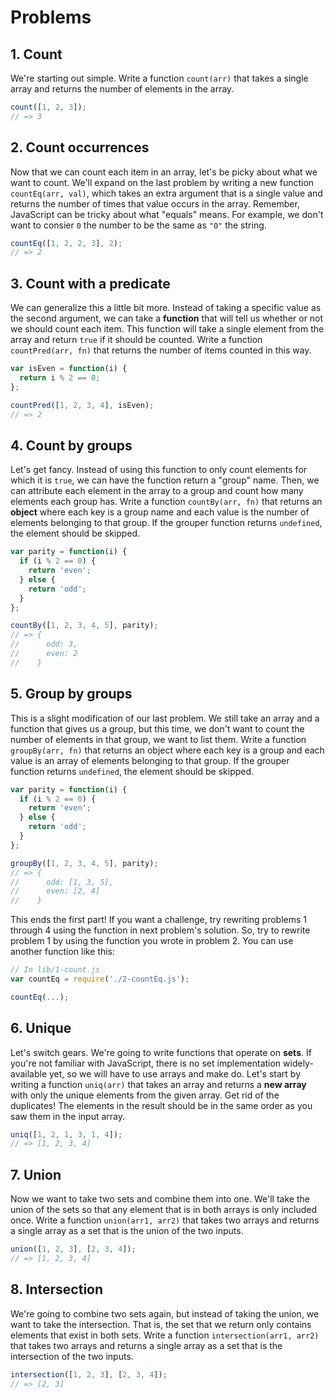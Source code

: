 # Problems

## 1. Count

We're starting out simple. Write a function `count(arr)` that takes a single
array and returns the number of elements in the array.

```js
count([1, 2, 3]);
// => 3
```

## 2. Count occurrences

Now that we can count each item in an array, let's be picky about what we want
to count. We'll expand on the last problem by writing a new function
`countEq(arr, val)`, which takes an extra argument that is a single value and
returns the number of times that value occurs in the array.  Remember,
JavaScript can be tricky about what "equals" means. For example, we don't want
to consier `0` the number to be the same as `"0"` the string.

```js
countEq([1, 2, 2, 3], 2);
// => 2
```

## 3. Count with a predicate

We can generalize this a little bit more. Instead of taking a specific value as
the second argument, we can take a **function** that will tell us whether or not
we should count each item. This function will take a single element from the
array and return `true` if it should be counted. Write a function
`countPred(arr, fn)` that returns the number of items counted in this way.

```js
var isEven = function(i) {
  return i % 2 == 0;
};

countPred([1, 2, 3, 4], isEven);
// => 2
```

## 4. Count by groups

Let's get fancy. Instead of using this function to only count elements for which
it is `true`, we can have the function return a "group" name. Then, we can
attribute each element in the array to a group and count how many elements each
group has. Write a function `countBy(arr, fn)` that returns an **object** where
each key is a group name and each value is the number of elements belonging to
that group. If the grouper function returns `undefined`, the element should be
skipped.

```js
var parity = function(i) {
  if (i % 2 == 0) {
    return 'even';
  } else {
    return 'odd';
  }
};

countBy([1, 2, 3, 4, 5], parity);
// => {
//      odd: 3,
//      even: 2
//    }
```

## 5. Group by groups

This is a slight modification of our last problem. We still take an array and a
function that gives us a group, but this time, we don't want to count the number
of elements in that group, we want to list them. Write a function `groupBy(arr,
fn)` that returns an object where each key is a group and each value is an array
of elements belonging to that group. If the grouper function returns
`undefined`, the element should be skipped.

```js
var parity = function(i) {
  if (i % 2 == 0) {
    return 'even';
  } else {
    return 'odd';
  }
};

groupBy([1, 2, 3, 4, 5], parity);
// => {
//      odd: [1, 3, 5],
//      even: [2, 4]
//    }
```

This ends the first part! If you want a challenge, try rewriting problems 1
through 4 using the function in next problem's solution. So, try to rewrite
problem 1 by using the function you wrote in problem 2. You can use another
function like this:

```js
// In lib/1-count.js
var countEq = require('./2-countEq.js');

countEq(...);
```

## 6. Unique

Let's switch gears. We're going to write functions that operate on **sets**. If
you're not familiar with JavaScript, there is no set implementation
widely-available yet, so we will have to use arrays and make do. Let's start by
writing a function `uniq(arr)` that takes an array and returns a **new array**
with only the unique elements from the given array. Get rid of the duplicates!
The elements in the result should be in the same order as you saw them in the
input array.

```js
uniq([1, 2, 1, 3, 1, 4]);
// => [1, 2, 3, 4]
```

## 7. Union

Now we want to take two sets and combine them into one. We'll take the union of
the sets so that any element that is in both arrays is only included once. Write
a function `union(arr1, arr2)` that takes two arrays and returns a single array
as a set that is the union of the two inputs.

```js
union([1, 2, 3], [2, 3, 4]);
// => [1, 2, 3, 4]
```

## 8. Intersection

We're going to combine two sets again, but instead of taking the union, we want
to take the intersection. That is, the set that we return only contains elements
that exist in both sets. Write a function `intersection(arr1, arr2)` that takes
two arrays and returns a single array as a set that is the intersection of the
two inputs.

```js
intersection([1, 2, 3], [2, 3, 4]);
// => [2, 3]
```
